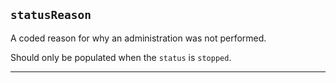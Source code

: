 ## `statusReason`

A coded reason for why an administration was not performed.

Should only be populated when the `status` is `stopped`.

---
<!--
Comments from the Meds Interop Working Group (20-Sept-21).
Value set may need to be extended.
-->